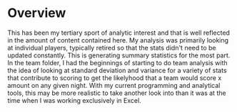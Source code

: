 # Overview
This has been my tertiary sport of analytic interest and that is well reflected in the amount of content contained here. My analysis was primarily looking at individual players, typically retired so that the stats didn't need to be updated constantly. This is generating summary statistics for the most part. In the team folder, I had the beginnings of starting to do team analysis with the idea of looking at standard deviation and variance for a variety of stats that contribute to scoring to get the likelyhood that a team would score x amount on any given night. With my current programming and analytical tools, this may be more realistic to take another look into than it was at the time when I was working exclusively in Excel.